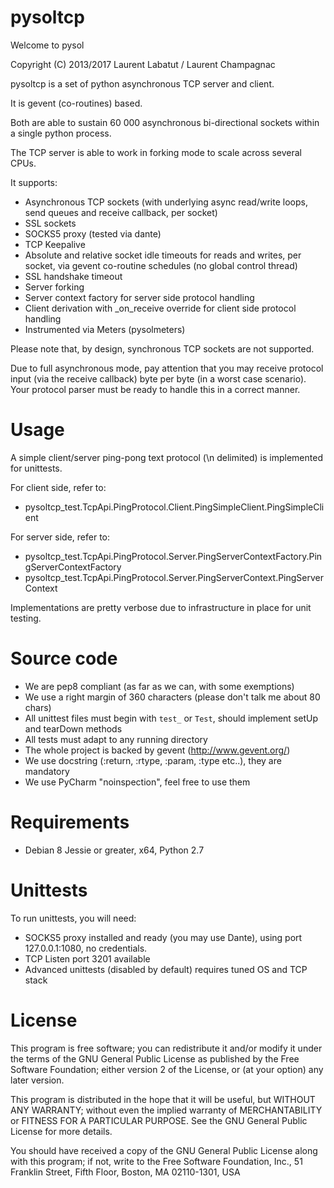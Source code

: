 pysoltcp
============

Welcome to pysol

Copyright (C) 2013/2017 Laurent Labatut / Laurent Champagnac

pysoltcp is a set of python asynchronous TCP server and client.

It is gevent (co-routines) based.

Both are able to sustain 60 000 asynchronous bi-directional sockets within a single python process.

The TCP server is able to work in forking mode to scale across several CPUs.

It supports:
- Asynchronous TCP sockets (with underlying async read/write loops, send queues and receive callback, per socket)
- SSL sockets
- SOCKS5 proxy (tested via dante)
- TCP Keepalive
- Absolute and relative socket idle timeouts for reads and writes, per socket, via gevent co-routine schedules (no global control thread)
- SSL handshake timeout
- Server forking
- Server context factory for server side protocol handling
- Client derivation with _on_receive override for client side protocol handling
- Instrumented via Meters (pysolmeters)

Please note that, by design, synchronous TCP sockets are not supported.

Due to full asynchronous mode, pay attention that you may receive protocol input (via the receive callback) byte per byte (in a worst case scenario).
Your protocol parser must be ready to handle this in a correct manner.

Usage
===============

A simple client/server ping-pong text protocol (\n delimited) is implemented for unittests.

For client side, refer to:
- pysoltcp_test.TcpApi.PingProtocol.Client.PingSimpleClient.PingSimpleClient

For server side, refer to:
- pysoltcp_test.TcpApi.PingProtocol.Server.PingServerContextFactory.PingServerContextFactory
- pysoltcp_test.TcpApi.PingProtocol.Server.PingServerContext.PingServerContext

Implementations are pretty verbose due to infrastructure in place for unit testing.

Source code
===============

- We are pep8 compliant (as far as we can, with some exemptions)
- We use a right margin of 360 characters (please don't talk me about 80 chars)
- All unittest files must begin with `test_` or `Test`, should implement setUp and tearDown methods
- All tests must adapt to any running directory
- The whole project is backed by gevent (http://www.gevent.org/)
- We use docstring (:return, :rtype, :param, :type etc..), they are mandatory
- We use PyCharm "noinspection", feel free to use them

Requirements
===============

- Debian 8 Jessie or greater, x64, Python 2.7



Unittests
===============

To run unittests, you will need:

- SOCKS5 proxy installed and ready (you may use Dante), using port 127.0.0.1:1080, no credentials.
- TCP Listen port 3201 available
- Advanced unittests (disabled by default) requires tuned OS and TCP stack 

License
===============

This program is free software; you can redistribute it and/or
modify it under the terms of the GNU General Public License
as published by the Free Software Foundation; either version 2
of the License, or (at your option) any later version.

This program is distributed in the hope that it will be useful,
but WITHOUT ANY WARRANTY; without even the implied warranty of
MERCHANTABILITY or FITNESS FOR A PARTICULAR PURPOSE.  See the
GNU General Public License for more details.

You should have received a copy of the GNU General Public License
along with this program; if not, write to the Free Software
Foundation, Inc., 51 Franklin Street, Fifth Floor, Boston, MA  02110-1301, USA


